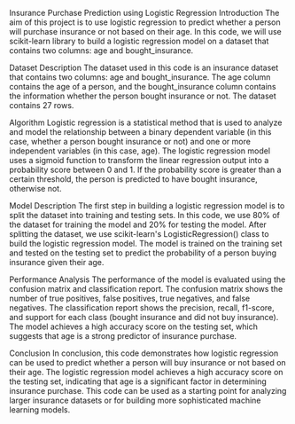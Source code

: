 Insurance Purchase Prediction using Logistic Regression
Introduction
The aim of this project is to use logistic regression to predict whether a person will purchase insurance or not based on their age. In this code, we will use scikit-learn library to build a logistic regression model on a dataset that contains two columns: age and bought_insurance.

Dataset Description
The dataset used in this code is an insurance dataset that contains two columns: age and bought_insurance. The age column contains the age of a person, and the bought_insurance column contains the information whether the person bought insurance or not. The dataset contains 27 rows.

Algorithm
Logistic regression is a statistical method that is used to analyze and model the relationship between a binary dependent variable (in this case, whether a person bought insurance or not) and one or more independent variables (in this case, age). The logistic regression model uses a sigmoid function to transform the linear regression output into a probability score between 0 and 1. If the probability score is greater than a certain threshold, the person is predicted to have bought insurance, otherwise not.

Model Description
The first step in building a logistic regression model is to split the dataset into training and testing sets. In this code, we use 80% of the dataset for training the model and 20% for testing the model. After splitting the dataset, we use scikit-learn's LogisticRegression() class to build the logistic regression model. The model is trained on the training set and tested on the testing set to predict the probability of a person buying insurance given their age.

Performance Analysis
The performance of the model is evaluated using the confusion matrix and classification report. The confusion matrix shows the number of true positives, false positives, true negatives, and false negatives. The classification report shows the precision, recall, f1-score, and support for each class (bought insurance and did not buy insurance). The model achieves a high accuracy score on the testing set, which suggests that age is a strong predictor of insurance purchase.

Conclusion
In conclusion, this code demonstrates how logistic regression can be used to predict whether a person will buy insurance or not based on their age. The logistic regression model achieves a high accuracy score on the testing set, indicating that age is a significant factor in determining insurance purchase. This code can be used as a starting point for analyzing larger insurance datasets or for building more sophisticated machine learning models.